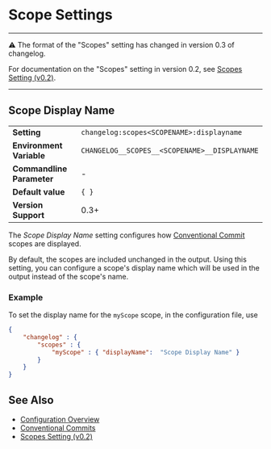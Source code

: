 # Scope Settings

---

⚠️ The format of the "Scopes" setting has changed in version 0.3 of changelog.

For documentation on the "Scopes" setting in version 0.2, see [Scopes Setting (v0.2)](https://github.com/ap0llo/changelog/blob/release/v0.2/docs/configuration.md#scopes).

---

## Scope Display Name

<table>
    <tr>
        <td><b>Setting</b></td>
        <td><code>changelog:scopes&lt;SCOPENAME&gt;:displayname</code></td>
    </tr>
    <tr>
        <td><b>Environment Variable</b></td>
        <td><code>CHANGELOG__SCOPES__&lt;SCOPENAME&gt;__DISPLAYNAME</code></td>
    </tr>
    <tr>
        <td><b>Commandline Parameter</b></td>
        <td>-</td>
    </tr>
    <tr>
        <td><b>Default value</b></td>
        <td><code>{ }</code></td>
    </tr>
    <tr>
        <td><b>Version Support</b></td> 
        <td>0.3+</td>
    </tr>
</table>

The *Scope Display Name* setting configures how [Conventional Commit](https://www.conventionalcommits.org/) scopes are displayed.

By default, the scopes are included unchanged in the output.
Using this setting, you can configure a scope's display name which will be used in the output instead of the scope's name.

### Example

To set the display name for the `myScope` scope, in the configuration file, use

```json
{
    "changelog" : {
        "scopes" : {
            "myScope" : { "displayName":  "Scope Display Name" }
        }
    }
}
```

## See Also

- [Configuration Overview](../../configuration.md)
- [Conventional Commits](https://www.conventionalcommits.org/)
- [Scopes Setting (v0.2)](https://github.com/ap0llo/changelog/blob/release/v0.2/docs/configuration.md#scopes)